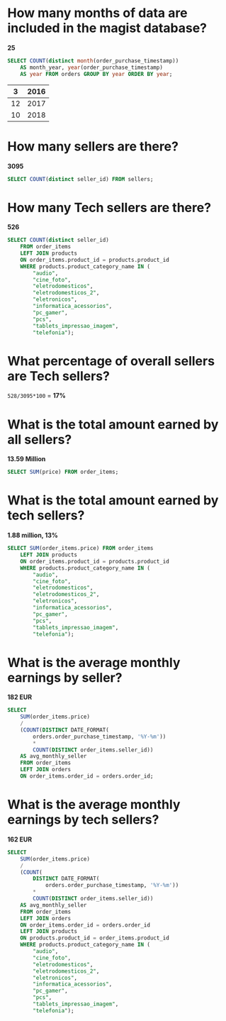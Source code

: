 # How many months of data are included in the magist database?

**25**

```sql
SELECT COUNT(distinct month(order_purchase_timestamp))
	AS month_year, year(order_purchase_timestamp)
	AS year FROM orders GROUP BY year ORDER BY year;
```

| 3 | 2016 |
| --- | --- |
| 12 | 2017 |
| 10 | 2018 |

# How many sellers are there?

**3095**

```sql
SELECT COUNT(distinct seller_id) FROM sellers;
```

# How many Tech sellers are there?

**526**

```sql
SELECT COUNT(distinct seller_id)
	FROM order_items
	LEFT JOIN products
	ON order_items.product_id = products.product_id
	WHERE products.product_category_name IN (
		"audio",
		"cine_foto",
		"eletrodomesticos",
		"eletrodomesticos_2",
		"eletronicos",
		"informatica_acessorios",
		"pc_gamer",
		"pcs",
		"tablets_impressao_imagem",
		"telefonia");
```

# What percentage of overall sellers are Tech sellers?

`528/3095*100` = **17%**

# What is the total amount earned by all sellers?

**13.59 Million**

```sql
SELECT SUM(price) FROM order_items;
```

# What is the total amount earned by tech sellers?

**1.88 million,  13%**

```sql
SELECT SUM(order_items.price) FROM order_items
	LEFT JOIN products
	ON order_items.product_id = products.product_id
	WHERE products.product_category_name IN (
		"audio",
		"cine_foto",
		"eletrodomesticos",
		"eletrodomesticos_2",
		"eletronicos",
		"informatica_acessorios",
		"pc_gamer",
		"pcs",
		"tablets_impressao_imagem",
		"telefonia");
```

# What is the average monthly earnings by seller?

**182 EUR**

```sql
SELECT
	SUM(order_items.price)
	/
	(COUNT(DISTINCT DATE_FORMAT(
		orders.order_purchase_timestamp, '%Y-%m'))
		*
		COUNT(DISTINCT order_items.seller_id))
	AS avg_monthly_seller
	FROM order_items 
	LEFT JOIN orders
	ON order_items.order_id = orders.order_id;
```

# What is the average monthly earnings by tech sellers?

**162 EUR**

```sql
SELECT
	SUM(order_items.price)
	/
	(COUNT(
		DISTINCT DATE_FORMAT(
			orders.order_purchase_timestamp, '%Y-%m'))
		*
		COUNT(DISTINCT order_items.seller_id))
	AS avg_monthly_seller
	FROM order_items
	LEFT JOIN orders
	ON order_items.order_id = orders.order_id
	LEFT JOIN products
	ON products.product_id = order_items.product_id
	WHERE products.product_category_name IN (
		"audio",
		"cine_foto",
		"eletrodomesticos",
		"eletrodomesticos_2",
		"eletronicos",
		"informatica_acessorios",
		"pc_gamer",
		"pcs",
		"tablets_impressao_imagem",
		"telefonia");
```